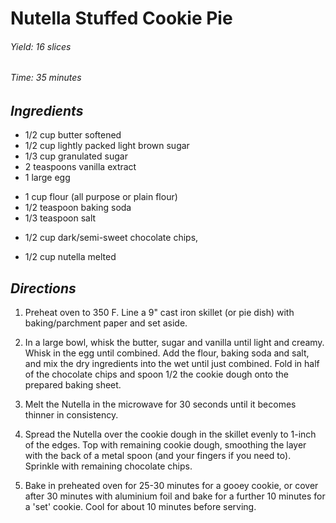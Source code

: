 # Nutella Stuffed Cookie Pie

######  Yield: 16 slices
######  Time: 35 minutes

##  *Ingredients*
- 1/2 cup butter softened
- 1/2 cup lightly packed light brown sugar
- 1/3 cup granulated sugar
- 2 teaspoons vanilla extract
- 1 large egg
<!---->
- 1 cup flour (all purpose or plain flour)
- 1/2 teaspoon baking soda
- 1/3 teaspoon salt
<!---->
- 1/2 cup dark/semi-sweet chocolate chips,
<!---->
- 1/2 cup nutella melted

##  *Directions*
1. Preheat oven to 350 F. Line a 9" cast iron skillet (or pie dish) with baking/parchment paper and set aside.

2. In a large bowl, whisk the butter, sugar and vanilla until light and creamy. Whisk in the egg until combined. Add the flour, baking soda and salt, and mix the dry ingredients into the wet until just combined. Fold in half of the chocolate chips and spoon 1/2 the cookie dough onto the prepared baking sheet.

3. Melt the Nutella in the microwave for 30 seconds until it becomes thinner in consistency.

4. Spread the Nutella over the cookie dough in the skillet evenly to 1-inch of the edges. Top with remaining cookie dough, smoothing the layer with the back of a metal spoon (and your fingers if you need to). Sprinkle with remaining chocolate chips.

5. Bake in preheated oven for 25-30 minutes for a gooey cookie, or cover after 30 minutes with aluminium foil and bake for a further 10 minutes for a 'set' cookie. Cool for about 10 minutes before serving.